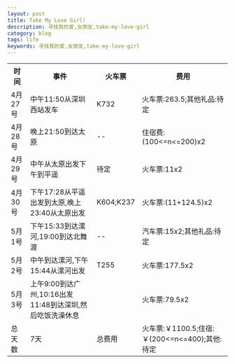 ```yaml
---
layout: post
title: Take My Love Girl!
description: 寻找我的爱,女朋友,take-my-love-girl
category: blog
tags: life
keywords: 寻找我的爱,女朋友,take-my-love-girl
---
```


<table>
	<th>时间</th><th>事件</th><th>火车票</th><th>费用</th>
	<tr>
		<td>4月27号</td><td>中午11:50从深圳西站发车</td><td>K732</td><td>火车票:263.5;其他礼品:待定</td>
	</tr>
	<tr>
		<td>4月28号</td><td>晚上21:50到达太原</td><td>--</td><td>住宿费:(100&lt;=n&lt;=200)x2</td>
	</tr>
	<tr>
		<td>4月29号</td><td>中午从太原出发下午到平遥</td><td>待定</td><td>火车票:11x2</td>
	</tr>
	<tr>
		<td>4月30号</td><td>下午17:28从平遥出发到太原,晚上23:40从太原出发</td><td>K604;K237</td><td>火车票:(11+124.5)x2</td>
	</tr>
	<tr>
		<td>5月1号</td><td>下午15:33到达漯河,19:00到达北舞渡</td><td>--</td><td>汽车票:15x2;其他礼品:待定</td>
	</tr>
	<tr>
		<td>5月2号</td><td>中午到达漯河,下午15:44从漯河出发</td><td>T255</td><td>火车票:177.5x2</td>
	</tr>
	<tr>
		<td>5月3号</td><td>上午9:00到达广州,10:16出发11:48到达深圳,然后吃饭洗澡休息</td><td></td><td>火车票:79.5x2</td>
	</tr>
	<tr>
		<td>总天数</td><td>7天</td><td>总费用</td><td>火车票:￥1100.5;住宿:￥(200&lt;=n&lt;=400);其他:待定</td>
	</tr>
</table>